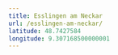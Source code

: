 ```yaml
---
title: Esslingen am Neckar
url: /esslingen-am-neckar/
latitude: 48.7427584
longitude: 9.307168500000001
---
```

